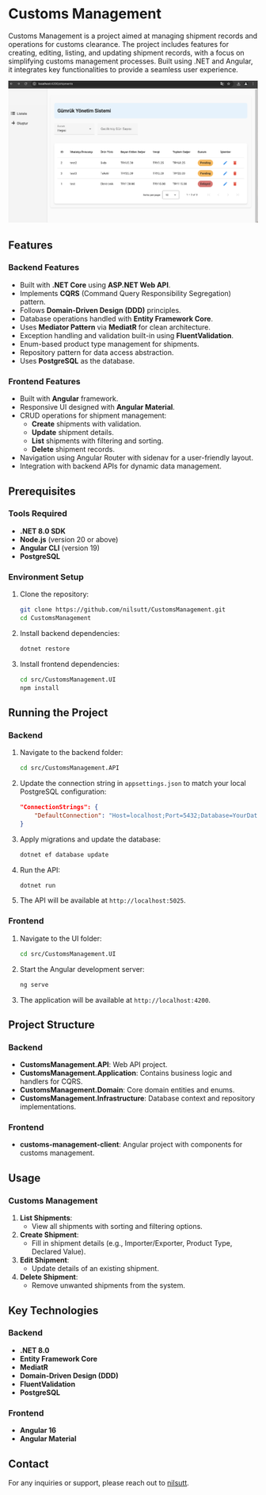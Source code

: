 # Customs Management

Customs Management is a project aimed at managing shipment records and operations for customs clearance. The project includes features for creating, editing, listing, and updating shipment records, with a focus on simplifying customs management processes. Built using .NET and Angular, it integrates key functionalities to provide a seamless user experience.

![Customs Management Logo](https://github.com/nilsutt/CustomsManagement/blob/master/client/customs-management-client/src/assets/images/1.png)


## Features

### Backend Features
- Built with **.NET Core** using **ASP.NET Web API**.
- Implements **CQRS** (Command Query Responsibility Segregation) pattern.
- Follows **Domain-Driven Design (DDD)** principles.
- Database operations handled with **Entity Framework Core**.
- Uses **Mediator Pattern** via **MediatR** for clean architecture.
- Exception handling and validation built-in using **FluentValidation**.
- Enum-based product type management for shipments.
- Repository pattern for data access abstraction.
- Uses **PostgreSQL** as the database.


### Frontend Features
- Built with **Angular** framework.
- Responsive UI designed with **Angular Material**.
- CRUD operations for shipment management:
    - **Create** shipments with validation.
    - **Update** shipment details.
    - **List** shipments with filtering and sorting.
    - **Delete** shipment records.
- Navigation using Angular Router with sidenav for a user-friendly layout.
- Integration with backend APIs for dynamic data management.

## Prerequisites

### Tools Required
- **.NET 8.0 SDK**
- **Node.js** (version 20 or above)
- **Angular CLI** (version 19)
- **PostgreSQL**

### Environment Setup
1. Clone the repository:
   ```bash
   git clone https://github.com/nilsutt/CustomsManagement.git
   cd CustomsManagement
   ```
2. Install backend dependencies:
   ```bash
   dotnet restore
   ```
3. Install frontend dependencies:
   ```bash
   cd src/CustomsManagement.UI
   npm install
   ```

## Running the Project

### Backend
1. Navigate to the backend folder:
   ```bash
   cd src/CustomsManagement.API
   ```
2. Update the connection string in `appsettings.json` to match your local PostgreSQL configuration:
   ```json
   "ConnectionStrings": {
       "DefaultConnection": "Host=localhost;Port=5432;Database=YourDatabaseName;Username=YourUsername;Password=YourPassword"
   }
   ```
3. Apply migrations and update the database:
   ```bash
   dotnet ef database update
   ```
4. Run the API:
   ```bash
   dotnet run
   ```
5. The API will be available at `http://localhost:5025`.

### Frontend
1. Navigate to the UI folder:
   ```bash
   cd src/CustomsManagement.UI
   ```
2. Start the Angular development server:
   ```bash
   ng serve
   ```
3. The application will be available at `http://localhost:4200`.

## Project Structure

### Backend
- **CustomsManagement.API**: Web API project.
- **CustomsManagement.Application**: Contains business logic and handlers for CQRS.
- **CustomsManagement.Domain**: Core domain entities and enums.
- **CustomsManagement.Infrastructure**: Database context and repository implementations.

### Frontend
- **customs-management-client**: Angular project with components for customs management.

## Usage

### Customs Management
1. **List Shipments**:
    - View all shipments with sorting and filtering options.
2. **Create Shipment**:
    - Fill in shipment details (e.g., Importer/Exporter, Product Type, Declared Value).
3. **Edit Shipment**:
    - Update details of an existing shipment.
4. **Delete Shipment**:
    - Remove unwanted shipments from the system.

## Key Technologies

### Backend
- **.NET 8.0**
- **Entity Framework Core**
- **MediatR**
-  **Domain-Driven Design (DDD)**
- **FluentValidation**
- **PostgreSQL**

### Frontend
- **Angular 16**
- **Angular Material**

## Contact
For any inquiries or support, please reach out to [nilsutt](https://github.com/nilsutt).
